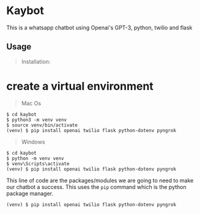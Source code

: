 # Kaybot
This is a whatsapp chatbot using Openai's GPT-3, python, twilio and flask


## Usage
> Installation:

# create a virtual environment
> Mac Os

```$ mkdir kaybot
$ cd kaybot
$ python3 -m venv venv
$ source venv/bin/activate
(venv) $ pip install openai twilio flask python-dotenv pyngrok
```
> Windows

```$ md kaybot
$ cd kaybot
$ python -m venv venv
$ venv\Scripts\activate
(venv) $ pip install openai twilio flask python-dotenv pyngrok
```
This line of code are the packages/modules we are going to need to make our chatbot a success. This uses the `pip` command which is the python package manager.
```
(venv) $ pip install openai twilio flask python-dotenv pyngrok
```
